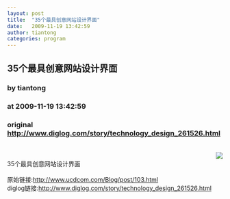 ```yaml
---
layout: post
title:  "35个最具创意网站设计界面"
date:   2009-11-19 13:42:59
author: tiantong
categories: program
---
```


## 35个最具创意网站设计界面
### by tiantong
### at 2009-11-19 13:42:59
### original <http://www.diglog.com/story/technology_design_261526.html>

<br><a href="http://www.diglog.com/story/technology_design_261526.html"><img style="float:right" border="0" src="http://img.diglog.com/img/2009/11/thumb_8a11e9f017564bb3b49c2007db53fb3d.jpg"></a><br>35个最具创意网站设计界面<br><br>原始链接:<a href="http://www.ucdcom.com/Blog/post/103.html">http://www.ucdcom.com/Blog/post/103.html</a><br>diglog链接:<a href="http://www.diglog.com/story/technology_design_261526.html">http://www.diglog.com/story/technology_design_261526.html</a>